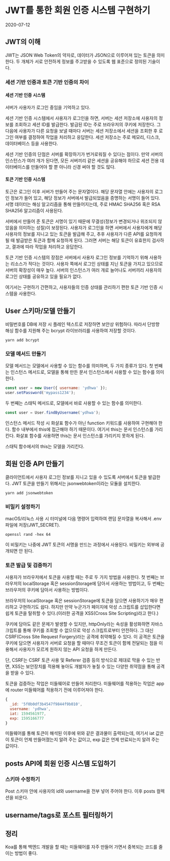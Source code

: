 # JWT를 통한 회원 인증 시스템 구현하기

2020-07-12

## JWT의 이해

JWT는 JSON Web Token의 약자로, 데이터가 JSON으로 이루어져 있는 토큰을 의미한다. 두 개체가 서로 안전하게 정보를 주고받을 수 있도록 웹 표준으로 정의된 기술이다.

### 세션 기반 인증과 토큰 기반 인증의 차이

#### 세션 기반 인증 시스템

서버가 사용자가 로그인 중임을 기억하고 있다.

세션 기반 인증 시스템에서 사용자가 로그인을 하면, 서버는 세션 저장소에 사용자의 정보를 조회하고 세션 ID를 발급한다. 발급된 ID는 주로 브라우저의 쿠키에 저장한다. 그 다음에 사용자가 다른 요청을 보낼 때마다 서버는 세션 저장소에서 세션을 조회한 후 로그인 여부를 결정하여 작업을 처리하고 응답한다. 세션 저장소는 주로 메모리, 디스크, 데이터베이스 등을 사용한다.

세션 기반 인증의 단점은 서버를 확장하기가 번거로워질 수 있다는 점이다. 만약 서버의 인스턴스가 여러 개가 된다면, 모든 서버끼리 같은 세션을 공유해야 하므로 세션 전용 데이터베이스를 만들어야 할 뿐 아니라 신경 써야 할 것도 많다.

#### 토큰 기반 인증 시스템

토근은 로그인 이후 서버가 만들어 주는 문자열이다. 해당 문자열 안에는 사용자의 로그인 정보가 들어 있고, 해당 정보가 서버에서 발급되었음을 증명하는 서명이 들어 있다. 서명 데이터는 해싱 알고리즘을 통해 만들어지는데, 주로 HMAC SHA256 혹은 RSA SHA256 알고리즘이 사용된다.

서버에서 만들어 준 토큰은 서명이 있기 때문에 무결성(정보가 변경되거나 위조되지 않았음을 의미하는 성질)이 보장된다. 사용자가 로그인을 하면 서버에서 사용자에게 해당 사용자의 정보를 지니고 있는 토큰을 발급해 주고, 추후 사용자가 다른 API를 요청하게 될 때 발급받은 토큰과 함께 요청하게 된다. 그러면 서버는 해당 토큰이 유효한지 검사하고, 결과에 따라 작업을 처리하고 응답한다.

토큰 기반 인증 시스템의 장점은 서버에서 사용자 로그인 정보를 기억하기 위해 사용하는 리소스가 적다는 것이다. 사용자 쪽에서 로그인 상태를 지닌 토큰을 가지고 있으므로 서버의 확장성이 매우 높다. 서버의 인스턴스가 여러 개로 늘어나도 서버끼리 사용자의 로그인 상태를 공유하고 있을 필요가 없다.

여기서는 구현하기 간편하고, 사용자들의 인증 상태를 관리하기 편한 토큰 기반 인증 시스템을 사용한다.

## User 스키마/모델 만들기

비밀번호를 DB에 저장 시 플레인 텍스트로 저장하면 보안상 위험하다. 따라서 단방향 해싱 함수를 지원해 주는 bcrypt 라이브러리를 사용하여 저장할 것이다.

```
yarn add bcrypt
```

### 모델 메서드 만들기

모델 메서드는 모델에서 사용할 수 있는 함수를 의미하며, 두 가지 종류가 있다. 첫 번째는 인스턴스 메서드로, 모델을 통해 만든 문서 인스턴스에서 사용할 수 있는 함수를 의미한다.

```javascript
const user = new User({ username: 'ydhwa' });
user.setPassword('mypass1234');
```

두 번째는 스태틱 메서드로, 모델에서 바로 사용할 수 있는 함수를 의미한다.

```javascript
const user = User.findByUsername('ydhwa');
```

인스턴스 메서드 작성 시 화살표 함수가 아닌 function 키워드를 사용하여 구현해야 한다. 함수 내부에서 this에 접근해야 하기 때문이다. 여기서 this는 문서 인스턴스를 가리킨다. 화살표 함수를 사용하면 this는 문서 인스턴스를 가리키지 못하게 된다.

스태틱 함수에서의 this는 모델을 가리킨다.

## 회원 인증 API 만들기

클라이언트에서 사용자 로그인 정보를 지니고 있을 수 있도록 서버에서 토큰을 발급한다. JWT 토큰을 만들기 위해서는 jsonwebtoken이라는 모듈을 설치한다.

```
yarn add jsonwebtoken
```

### 비밀키 설정하기

macOS/리눅스 사용 시 터미널에 다음 명령어 입력하여 랜덤 문자열을 복사해서 .env 파일에 저장(JWT_SECRET).

```
openssl rand -hex 64
```

이 비밀키는 나중에 JWT 토큰의 서명을 만드는 과정에서 사용된다. 비밀키는 외부에 공개되면 안 된다.

### 토큰 발급 및 검증하기

사용자가 브라우저에서 토큰을 사용할 때는 주로 두 가지 방법을 사용한다. 첫 번째는 브라우저의 localStorage 혹은 sessionStorage에 담아서 사용하는 방법이고, 두 번째는 브라우저의 쿠키에 담아서 사용하는 방법이다.

브라우저의 localStorage 혹은 sessionStorage에 토큰을 담으면 사용하기가 매우 편리하고 구현하기도 쉽다. 하지만 만약 누군가가 페이지에 악성 스크립트를 삽입한다면 쉽게 토큰을 탈취할 수 있다.(이러한 공격을 XSS(Cross Site Scripting)라고 한다.)

쿠키에 담아도 같은 문제가 발생할 수 있지만, httpOnly라는 속성을 활성화하면 자바스크립트를 통해 쿠키를 조회할 수 없으므로 악성 스크립트로부터 안전하다. 그 대신 CSRF(Cross Site Request Forgery)라는 공격에 취약해질 수 있다. 이 공격은 토큰을 쿠키에 담으면 사용자가 서버로 요청을 할 때마다 무조건 토큰이 함께 전달되는 점을 이용해서 사용자가 모르게 원하지 않는 API 요청을 하게 만든다.

단, CSRF는 CSRF 토큰 사용 및 Referer 검증 등의 방식으로 제대로 막을 수 있는 반면, XSS는 보안장치를 적용해 놓아도 개발자가 놓칠 수 있는 다양한 취약점을 통해 공격을 받을 수 있다.

토큰을 검증하는 작업은 미들웨어로 만들어 처리한다. 미들웨어를 적용하는 작업은 app에 router 미들웨어를 적용하기 전에 이루어져야 한다.

```javascript
{
  _id: '5f0b0df3b4547f9844f9b010',
  username: 'ydhwa',
  iat: 1594561977,
  exp: 1595166777
}
```

미들웨어를 통해 토큰이 해석된 이후에 위와 같은 결과물이 출력되는데, 여기서 iat 값은 이 토큰이 언제 만들어졌는지 알려 주는 값이고, exp 값은 언제 만료되는지 알려 주는 값이다.

## posts API에 회원 인증 시스템 도입하기

### 스키마 수정하기

Post 스키마 안에 사용자의 id와 username을 전부 넣어 주어야 한다. 이후 posts 컬렉션을 비운다.

## username/tags로 포스트 필터링하기

## 정리

Koa를 통해 백엔드 개발을 할 때는 미들웨어를 자주 만들어 가면서 중복되는 코드를 줄이는 방법이 좋다.
